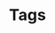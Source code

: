 ---
layout: "taglist_42"
title: Tags
slug: "All Tags"
menu:
    main: 
        weight: 5
        params:
            icon: tag

comments: false
---